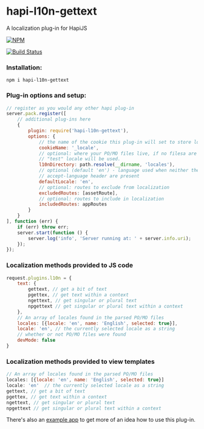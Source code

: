 hapi-l10n-gettext
=================
A localization plug-in for HapiJS

[![NPM](https://nodei.co/npm/hapi-l10n-gettext.png)](https://nodei.co/npm/hapi-l10n-gettext/)

[![Build Status](https://travis-ci.org/maxnachlinger/hapi-l10n-gettext.png?branch=master)](https://travis-ci.org/maxnachlinger/hapi-l10n-gettext)

### Installation:
```
npm i hapi-l10n-gettext
```
### Plug-in options and setup:
```javascript
// register as you would any other hapi plug-in
server.pack.register([
    // additional plug-ins here
    {
        plugin: require('hapi-l10n-gettext'),
        options: {
            // the name of the cookie this plug-in will set to store locale
            cookieName: '_locale',
            // optional: where your PO/MO files live, if no filesa are found, a debugging 
            // "test" locale will be used.
            l10nDirectory: path.resolve(__dirname, 'locales'),
            // optional (default 'en') - language used when neither the cookie nor the 
            // accept-language header are present
            defaultLocale: 'en',
            // optional: routes to exclude from localization
            excludedRoutes: [assetRoute],
            // optional: routes to include in localization
            includedRoutes: appRoutes
        }
    }
], function (err) {
    if (err) throw err;
    server.start(function () {
        server.log('info', 'Server running at: ' + server.info.uri);
    });
});
```
### Localization methods provided to JS code
```javascript
request.plugins.l10n = {
    text: {
        gettext, // get a bit of text
        pgettex, // get text within a context
        ngettext, // get singular or plural text
        npgettext // get singular or plural text within a context
    },
    // An array of locales found in the parsed PO/MO files
    locales: [{locale: 'en', name: 'English', selected: true}],
    locale: 'en', // the currently selected locale as a string
    // whether or not PO/MO files were found
    devMode: false
}
```
### Localization methods provided to view templates
```javascript
// An array of locales found in the parsed PO/MO files
locales: [{locale: 'en', name: 'English', selected: true}]
locale: 'en'  // the currently selected locale as a string
gettext, // get a bit of text
pgettex, // get text within a context
ngettext, // get singular or plural text
npgettext // get singular or plural text within a context
```

There's also an [example app](examples/register) to get more of an idea how to use this plug-in.
